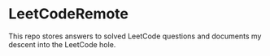# LeetCodeRemote

This repo stores answers to solved LeetCode questions and documents my descent into the LeetCode hole.     
 
 
 
 
